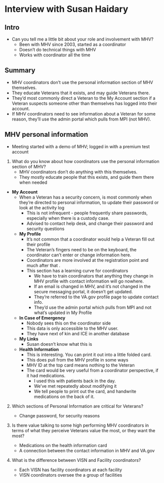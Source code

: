 # Interview with Susan Haidary
## Intro
- Can you tell me a little bit about your role and involvement with MHV?
	- Been with MHV since 2003, started as a coordinator 
	- Doesn’t do technical things with MHV
	- Works with coordinator all the time

## Summary
- MHV coordinators don’t use the personal information section of MHV themselves.
-  They educate Veterans that it exists, and may guide Veterans there. 
- They’d most commonly direct a Veteran to the My Account section if a Veteran suspects someone other than themselves has logged into their account. 
- If MHV coordinators need to see information about a Veteran for some reason, they’ll use the admin portal which pulls from MPI (not MHV).

## MHV personal information
- Meeting started with a demo of MHV; logged in with a premium test account

1. What do you know about how coordinators use the personal information section of MHV?
	- MHV coordinators don’t do anything with this themselves. 
	- They mostly educate people that this exists, and guide them there when needed
	
- **My Account** 
	- When a Veteran has a security concern, is most commonly when they’re directed to personal information, to update their password or look at the activity log
		- This is not infrequent - people frequently share passwords, especially when there is a custody case.
		- Advised to contact help desk, and change their password and security questions
	- **My Profile**
		- It’s not common that a coordinator would help a Veteran fill out their profile
		- The Veteran’s fingers need to be on the keyboard, the coordinator can’t enter or change information here.
		- Coordinators are more involved at the registration point and much after that	.
		- This section has a learning curve for coordinators
			- We have to train coordinators that anything they change in MHV  profile with contact information will go nowhere.
			- If an email is changed in MHV, and it’s not changed in the secure messaging portal, it doesn’t get updated.
			- They’re referred to the VA.gov profile page to update contact info.
			- They’d use the admin portal which pulls from MPI and not what’s updated in My Profile
	- **In Case of Emergency**
		- Nobody sees this on the coordinator side
		- This data is only accessible to the MHV user.
		- They have next of kin and ICE in another database
	- **My Links**
		- Susan doesn’t know what this is
	- **Health Information**
		- This is interesting. You can print it out into a little folded card. 
		- This does pull from the MHV profile in some ways 
		- MHV ID at the top card means nothing to the Veteran
		- The card would be very useful from a coordinator perspective, if it had medications. 
			- I used this with patients back in the day.
			- We’ve met repeatedly about modifying it
			- We tell people to print out the card, and handwrite medications on the back of it.
			
2. Which sections of Personal Information are critical for Veterans?
	- Change password, for security reasons
	
3. Is there value talking to some high performing MHV coordinators in terms of what they perceive Veterans value the most, or they want the most?
	- Medications on the health information card
	- A connection between the contact information in MHV and VA.gov

4. What is the difference between VISN and Facility coordinators?
	- Each VISN has facility coordinators at each facility
	- VISN coordinators oversee the a group of facilities


